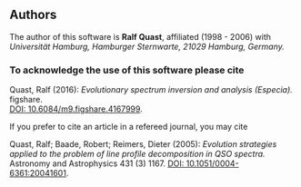 ## Authors

The author of this software is **Ralf Quast**, affiliated (1998 - 2006) with
*Universität Hamburg, Hamburger Sternwarte, 21029 Hamburg, Germany.*

### To acknowledge the use of this software please cite

Quast, Ralf (2016): *Evolutionary spectrum inversion and analysis (Especia).* figshare.  
[DOI: 10.6084/m9.figshare.4167999](https://dx.doi.org/10.6084/m9.figshare.4167999).

If you prefer to cite an article in a refereed journal, you may cite

Quast, Ralf; Baade, Robert; Reimers, Dieter (2005): *Evolution strategies applied to the problem of line profile decomposition in QSO spectra.*
Astronomy and Astrophysics 431 (3) 1167.
[DOI: 10.1051/0004-6361:20041601](http://dx.doi.org/10.1051/0004-6361:20041601).
